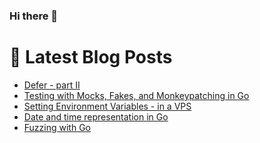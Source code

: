 ### Hi there 👋



# 📩 Latest Blog Posts 
<!-- BLOG-POST-LIST:START -->
- [Defer - part II](http://shanehowearth.com/defer-part-ii)
- [Testing with Mocks, Fakes, and Monkeypatching in Go](http://shanehowearth.com/testing-with-mocks-fakes-and-monkeypatching-in-go)
- [Setting Environment Variables - in a VPS](http://shanehowearth.com/setting-environment-variables-in-a-vps)
- [Date and time representation in Go](http://shanehowearth.com/date-and-time-representation-in-go)
- [Fuzzing with Go](http://shanehowearth.com/fuzzing-with-go)
<!-- BLOG-POST-LIST:END -->
